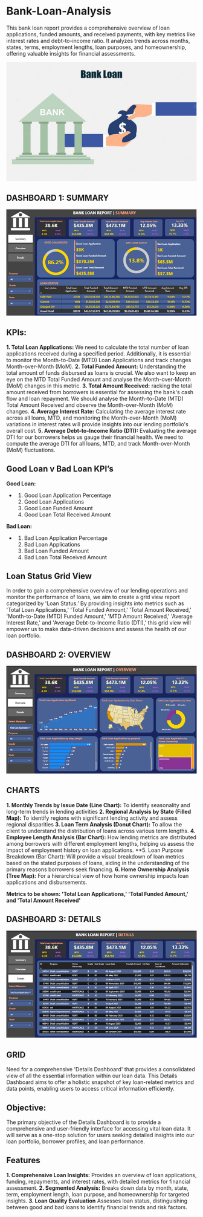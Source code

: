 # Bank-Loan-Analysis
This bank loan report provides a comprehensive overview of loan applications, funded amounts, and received payments, with key metrics like interest rates and debt-to-income ratio. It analyzes trends across months, states, terms, employment lengths, loan purposes, and homeownership, offering valuable insights for financial assessments.

<img src="Cover Image.jpg"  />

## DASHBOARD 1: SUMMARY

<img src="Summary.png"  />

## KPIs:
**1. Total Loan Applications:** We need to calculate the total number of loan applications received during a specified period. Additionally, it is essential to monitor the Month-to-Date (MTD) Loan Applications and track changes Month-over-Month (MoM).
**2. Total Funded Amount:** Understanding the total amount of funds disbursed as loans is crucial. We also want to keep an eye on the MTD Total Funded Amount and analyse the Month-over-Month (MoM) changes in this metric.
**3. Total Amount Received:** racking the total amount received from borrowers is essential for assessing the bank's cash flow and loan repayment. We should analyse the Month-to-Date (MTD) Total Amount Received and observe the Month-over-Month (MoM) changes.
**4. Average Interest Rate:** Calculating the average interest rate across all loans, MTD, and monitoring the Month-over-Month (MoM) variations in interest rates will provide insights into our lending portfolio's overall cost.
**5. Average Debt-to-Income Ratio (DTI):** Evaluating the average DTI for our borrowers helps us gauge their financial health. We need to compute the average DTI for all loans, MTD, and track Month-over-Month (MoM) fluctuations.

## Good Loan v Bad Loan KPI’s

**Good Loan:**
* 1. Good Loan Application Percentage
  2. Good Loan Applications
  3. Good Loan Funded Amount
  4. Good Loan Total Received Amount

**Bad Loan:**
* 1. Bad Loan Application Percentage
  2. Bad Loan Applications
  3. Bad Loan Funded Amount
  4. Bad Loan Total Received Amount

## Loan Status Grid View
In order to gain a comprehensive overview of our lending operations and monitor the performance of loans, we aim to create a grid view report categorized by 'Loan Status.’ By providing insights into metrics such as 'Total Loan Applications,' 'Total Funded Amount,' 'Total Amount Received,' 'Month-to-Date (MTD) Funded Amount,' 'MTD Amount Received,' 'Average Interest Rate,' and 'Average Debt-to-Income Ratio (DTI),' this grid view will empower us to make data-driven decisions and assess the health of our loan portfolio.

## DASHBOARD 2: OVERVIEW

<img src="Overview.png"  />

## CHARTS

**1. Monthly Trends by Issue Date (Line Chart):** To identify seasonality and long-term trends in lending activities
**2. Regional Analysis by State (Filled Map):**  To identify regions with significant lending activity and assess regional disparities
**3. Loan Term Analysis (Donut Chart):** To allow the client to understand the distribution of loans across various term lengths.
**4. Employee Length Analysis (Bar Chart):** How lending metrics are distributed among borrowers with different employment lengths, helping us assess the impact of employment history on loan applications.
**5. Loan Purpose Breakdown (Bar Chart): Will provide a visual breakdown of loan metrics based on the stated purposes of loans, aiding in the understanding of the primary reasons borrowers seek financing.
**6. Home Ownership Analysis (Tree Map):** For a hierarchical view of how home ownership impacts loan applications and disbursements.

**Metrics to be shown: 'Total Loan Applications,' 'Total Funded Amount,' and 'Total Amount Received'**


## DASHBOARD 3: DETAILS

<img src="Details.png"  />

## GRID
Need for a comprehensive 'Details Dashboard' that provides a consolidated view of all the essential information within our loan data. This Details Dashboard aims to offer a holistic snapshot of key loan-related metrics and data points, enabling users to access critical information efficiently.

## Objective:
The primary objective of the Details Dashboard is to provide a comprehensive and user-friendly interface for accessing vital loan data. It will serve as a one-stop solution for users seeking detailed insights into our loan portfolio, borrower profiles, and loan performance.

## Features

**1. Comprehensive Loan Insights:** Provides an overview of loan applications, funding, repayments, and interest rates, with detailed metrics for financial assessment.
**2. Segmented Analysis:** Breaks down data by month, state, term, employment length, loan purpose, and homeownership for targeted insights.
**3. Loan Quality Evaluation** Assesses loan status, distinguishing between good and bad loans to identify financial trends and risk factors.



